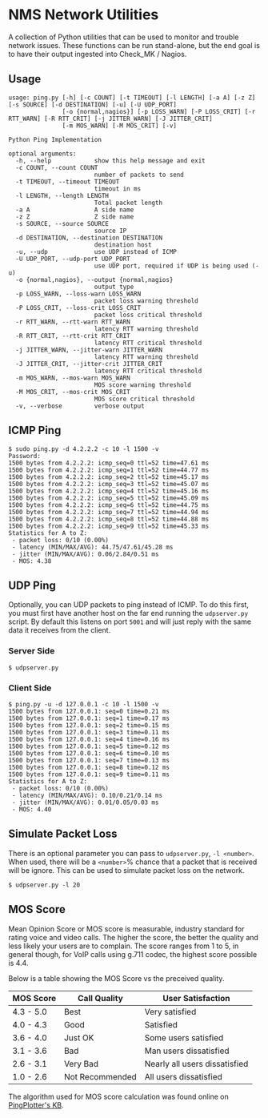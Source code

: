# NMS Network Utilities

A collection of Python utilities that can be used to monitor and trouble
network issues.  These functions can be run stand-alone, but the end goal is to
have their output ingested into Check_MK / Nagios.

## Usage

```
usage: ping.py [-h] [-c COUNT] [-t TIMEOUT] [-l LENGTH] [-a A] [-z Z] [-s SOURCE] [-d DESTINATION] [-u] [-U UDP_PORT]
               [-o {normal,nagios}] [-p LOSS_WARN] [-P LOSS_CRIT] [-r RTT_WARN] [-R RTT_CRIT] [-j JITTER_WARN] [-J JITTER_CRIT]
               [-m MOS_WARN] [-M MOS_CRIT] [-v]

Python Ping Implementation

optional arguments:
  -h, --help            show this help message and exit
  -c COUNT, --count COUNT
                        number of packets to send
  -t TIMEOUT, --timeout TIMEOUT
                        timeout in ms
  -l LENGTH, --length LENGTH
                        Total packet length
  -a A                  A side name
  -z Z                  Z side name
  -s SOURCE, --source SOURCE
                        source IP
  -d DESTINATION, --destination DESTINATION
                        destination host
  -u, --udp             use UDP instead of ICMP
  -U UDP_PORT, --udp-port UDP_PORT
                        use UDP port, required if UDP is being used (-u)
  -o {normal,nagios}, --output {normal,nagios}
                        output type
  -p LOSS_WARN, --loss-warn LOSS_WARN
                        packet loss warning threshold
  -P LOSS_CRIT, --loss-crit LOSS_CRIT
                        packet loss critical threshold
  -r RTT_WARN, --rtt-warn RTT_WARN
                        latency RTT warning threshold
  -R RTT_CRIT, --rtt-crit RTT_CRIT
                        latency RTT critical threshold
  -j JITTER_WARN, --jitter-warn JITTER_WARN
                        latency RTT warning threshold
  -J JITTER_CRIT, --jitter-crit JITTER_CRIT
                        latency RTT critical threshold
  -m MOS_WARN, --mos-warn MOS_WARN
                        MOS score warning threshold
  -M MOS_CRIT, --mos-crit MOS_CRIT
                        MOS score critical threshold
  -v, --verbose         verbose output
```

## ICMP Ping

```
$ sudo ping.py -d 4.2.2.2 -c 10 -l 1500 -v
Password:
1500 bytes from 4.2.2.2: icmp_seq=0 ttl=52 time=47.61 ms
1500 bytes from 4.2.2.2: icmp_seq=1 ttl=52 time=44.77 ms
1500 bytes from 4.2.2.2: icmp_seq=2 ttl=52 time=45.17 ms
1500 bytes from 4.2.2.2: icmp_seq=3 ttl=52 time=45.07 ms
1500 bytes from 4.2.2.2: icmp_seq=4 ttl=52 time=45.16 ms
1500 bytes from 4.2.2.2: icmp_seq=5 ttl=52 time=45.09 ms
1500 bytes from 4.2.2.2: icmp_seq=6 ttl=52 time=44.75 ms
1500 bytes from 4.2.2.2: icmp_seq=7 ttl=52 time=44.94 ms
1500 bytes from 4.2.2.2: icmp_seq=8 ttl=52 time=44.88 ms
1500 bytes from 4.2.2.2: icmp_seq=9 ttl=52 time=45.33 ms
Statistics for A to Z:
 - packet loss: 0/10 (0.00%)
 - latency (MIN/MAX/AVG): 44.75/47.61/45.28 ms
 - jitter (MIN/MAX/AVG): 0.06/2.84/0.51 ms
 - MOS: 4.38
```

## UDP Ping

Optionally, you can UDP packets to ping instead of ICMP.  To do this first,
you must first have another host on the far end running the `udpserver.py`
script.  By default this listens on port `5001` and will just reply with the
same data it receives from the client.


### Server Side

```
$ udpserver.py
```

### Client Side
```
$ ping.py -u -d 127.0.0.1 -c 10 -l 1500 -v
1500 bytes from 127.0.0.1: seq=0 time=0.21 ms
1500 bytes from 127.0.0.1: seq=1 time=0.17 ms
1500 bytes from 127.0.0.1: seq=2 time=0.15 ms
1500 bytes from 127.0.0.1: seq=3 time=0.11 ms
1500 bytes from 127.0.0.1: seq=4 time=0.16 ms
1500 bytes from 127.0.0.1: seq=5 time=0.12 ms
1500 bytes from 127.0.0.1: seq=6 time=0.10 ms
1500 bytes from 127.0.0.1: seq=7 time=0.13 ms
1500 bytes from 127.0.0.1: seq=8 time=0.12 ms
1500 bytes from 127.0.0.1: seq=9 time=0.11 ms
Statistics for A to Z:
 - packet loss: 0/10 (0.00%)
 - latency (MIN/MAX/AVG): 0.10/0.21/0.14 ms
 - jitter (MIN/MAX/AVG): 0.01/0.05/0.03 ms
 - MOS: 4.40
```

## Simulate Packet Loss

There is an optional parameter you can pass to `udpserver.py`, `-l <number>`.
When used, there will be a `<number>`% chance that a packet that is received
will be ignore.  This can be used to simulate packet loss on the network.

```
$ udpserver.py -l 20
```

## MOS Score

Mean Opinion Score or MOS score is measurable, industry standard for rating
voice and video calls.  The higher the score, the better the quality and less
likely your users are to complain.  The score ranges from 1 to 5, in general
though, for VoIP calls using g.711 codec, the highest score possible is 4.4.

Below is a table showing the MOS Score vs the preceived quality.

| MOS Score | Call Quality | User Satisfaction |
| --- | --- | --- |
| 4.3 - 5.0 | Best | Very satisfied |
| 4.0 - 4.3 | Good | Satisfied |
| 3.6 - 4.0 | Just OK | Some users satisfied |
| 3.1 - 3.6 | Bad | Man users dissatisfied |
| 2.6 - 3.1 | Very Bad | Nearly all users dissatisfied |
| 1.0 - 2.6 | Not Recommended | All users dissatisfied |

The algorithm used for MOS score calculation was found online on
[PingPlotter's KB](https://www.pingman.com/kb/article/how-is-mos-calculated-in-pingplotter-pro-50.html).

